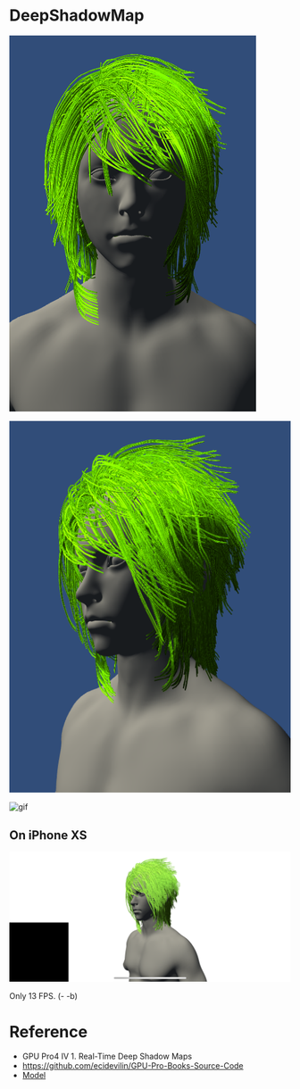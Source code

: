 # DeepShadowMap


![Front](Pic/Hair3.png)


![45](Pic/Hair2.png)

![gif](Pic/GreenHair.gif)

## On iPhone XS

![ipxs](Pic/ipxs2.png)

Only 13 FPS. (- -b)

# Reference

* GPU Pro4 IV 1. Real-Time Deep Shadow Maps
* https://github.com/ecidevilin/GPU-Pro-Books-Source-Code
* [Model](https://3dexport.com/free-3dmodel-girl-head-free-190960.htm)